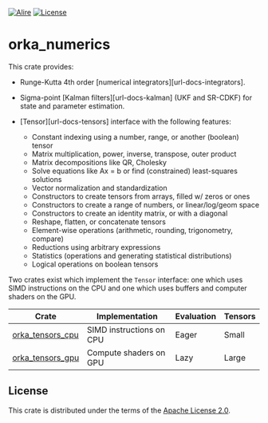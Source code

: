 [![Alire](https://img.shields.io/endpoint?url=https://alire.ada.dev/badges/orka_numerics.json)](https://alire.ada.dev/crates/orka_numerics.html)
[![License](https://img.shields.io/github/license/onox/orka.svg?color=blue)](https://github.com/onox/orka/blob/master/LICENSE)

# orka_numerics

This crate provides:

- Runge-Kutta 4th order [numerical integrators][url-docs-integrators].

- Sigma-point [Kalman filters][url-docs-kalman] (UKF and SR-CDKF) for
  state and parameter estimation.

- [Tensor][url-docs-tensors] interface with the following features:

  * Constant indexing using a number, range, or another (boolean) tensor
  * Matrix multiplication, power, inverse, transpose, outer product
  * Matrix decompositions like QR, Cholesky
  * Solve equations like Ax = b or find (constrained) least-squares solutions
  * Vector normalization and standardization
  * Constructors to create tensors from arrays, filled w/ zeros or ones
  * Constructors to create a range of numbers, or linear/log/geom space
  * Constructors to create an identity matrix, or with a diagonal
  * Reshape, flatten, or concatenate tensors
  * Element-wise operations (arithmetic, rounding, trigonometry, compare)
  * Reductions using arbitrary expressions
  * Statistics (operations and generating statistical distributions)
  * Logical operations on boolean tensors

Two crates exist which implement the `Tensor` interface: one which uses
SIMD instructions on the CPU and one which uses buffers and computer shaders
on the GPU.

| Crate                                     | Implementation           | Evaluation | Tensors |
|-------------------------------------------|--------------------------|------------|---------|
| [orka_tensors_cpu][url-tensors-cpu-crate] | SIMD instructions on CPU | Eager      | Small   |
| [orka_tensors_gpu][url-tensors-gpu-crate] | Compute shaders on GPU   | Lazy       | Large   |

## License

This crate is distributed under the terms of the [Apache License 2.0][url-apache].

  [url-apache]: https://opensource.org/licenses/Apache-2.0
  [url-tensors-cpu-crate]: https://github.com/onox/orka/tree/master/orka_tensors_cpu
  [url-tensors-gpu-crate]: https://github.com/onox/orka/tree/master/orka_tensors_gpu
